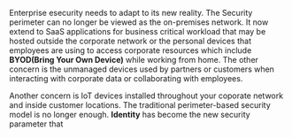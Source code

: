 Enterprise esecurity needs to adapt to its new reality. The Security perimeter can no longer be viewed as the on-premises network. It now extend to SaaS applications for business critical workload that may be hosted outside the corporate network or the personal devices that employees are using to access corporate resources which include **BYOD(Bring Your Own Device)** while working from home. The other concern is the unmanaged devices used by partners or customers when interacting with corporate data or collaborating with employees.

Another concern is IoT devices installed throughout your coporate network and inside customer locations. The traditional perimeter-based security model is no longer enough. **Identity** has become the new security parameter that

